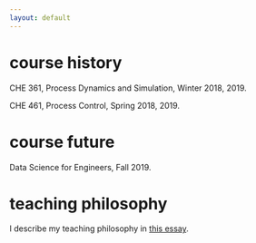 ```yaml
---
layout: default
---
```


# course history
CHE 361, Process Dynamics and Simulation, Winter 2018, 2019.

CHE 461, Process Control, Spring 2018, 2019.

# course future
Data Science for Engineers, Fall 2019.

# teaching philosophy
I describe my teaching philosophy in [this essay](teaching_philosophy.pdf).

